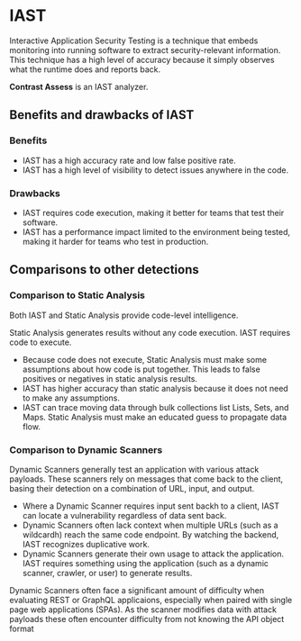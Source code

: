 # IAST

Interactive Application Security Testing is a technique that embeds monitoring into running software to extract security-relevant information. This technique has a high level of accuracy because it simply observes what the runtime does and reports back.

**Contrast Assess** is an IAST analyzer.

## Benefits and drawbacks of IAST

### Benefits
- IAST has a high accuracy rate and low false positive rate.
- IAST has a high level of visibility to detect issues anywhere in the code.

### Drawbacks
- IAST requires code execution, making it better for teams that test their software.
- IAST has a performance impact limited to the environment being tested, making it harder for teams who test in production.

## Comparisons to other detections

### Comparison to Static Analysis

Both IAST and Static Analysis provide code-level intelligence.

Static Analysis generates results without any code execution. IAST requires code to execute.
- Because code does not execute, Static Analysis must make some assumptions about how code is put together. This leads to false positives or negatives in static analysis results.
- IAST has higher accuracy than static analysis because it does not need to make any assumptions.
- IAST can trace moving data through bulk collections list Lists, Sets, and Maps. Static Analysis must make an educated guess to propagate data flow.


### Comparison to Dynamic Scanners

Dynamic Scanners generally test an application with various attack payloads. These scanners rely on messages that come back to the client, basing their detection on a combination of URL, input, and output.<br/>
- Where a Dynamic Scanner requires input sent backh to a client, IAST can locate a vulnerability regardless of data sent back.
- Dynamic Scanners often lack context when multiple URLs (such as a wildcardh) reach the same code endpoint. By watching the backend, IAST recognizes duplicative work.
- Dynamic Scanners generate their own usage to attack the application. IAST requires something using the application (such as a dynamic scanner, crawler, or user) to generate results.

Dynamic Scanners often face a significant amount of difficulty when evaluating REST or GraphQL applicaions, especially when paired with single page web applications (SPAs). As the scanner modifies data with attack payloads these often encounter difficulty from not knowing the API object format